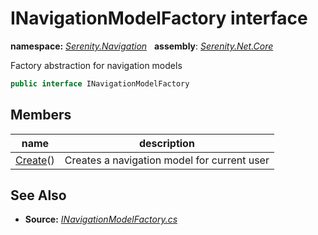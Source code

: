 # INavigationModelFactory interface
**namespace:** *[Serenity.Navigation](../README.md#serenity.navigation-namespace)*   **assembly**: *[Serenity.Net.Core](../README.md)*

Factory abstraction for navigation models

```csharp
public interface INavigationModelFactory
```

## Members

| name | description |
| --- | --- |
| [Create](INavigationModelFactory/Create.md)() | Creates a navigation model for current user |

## See Also

* **Source:** *[INavigationModelFactory.cs](https://github.com/serenity-is/Serenity/blob/master/src/Serenity.Net.Core/ComponentModel/Navigation/INavigationModelFactory.cs)*